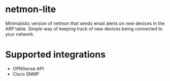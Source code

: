 # netmon-lite
Minimalistic version of netmon that sends email alerts on new devices in the ARP table.
Simple way of keeping track of new devices being connected to your network.

# Supported integrations
- OPNSense API
- Cisco SNMP
